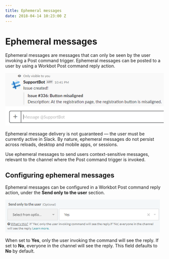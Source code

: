```yaml
---
title: Ephemeral messages
date: 2018-04-14 10:23:00 Z
---
```


# Ephemeral messages

Ephemeral messages are messages that can only be seen by the user invoking a Post command trigger. Ephemeral messages can be posted to a user by using a Workbot Post command reply action.

![Ephemeral message](/assets/images/workbot/workbot-ephemeral-messages/ephemeral-message-1.png)

Ephemeral message delivery is not guaranteed — the user must be currently active in Slack. By nature, ephemeral messages do not persist across reloads, desktop and mobile apps, or sessions.

Use ephemeral messages to send users context-sensitive messages, relevant to the channel where the Post command trigger is invoked.

## Configuring ephemeral messages

Ephemeral messages can be configured in a Workbot Post command reply action, under the **Send only to the user** section.

![Send only to the user](/assets/images/workbot/workbot-ephemeral-messages/send-only-to-the-user-1.png)

When set to **Yes**, only the user invoking the command will see the reply. If set to **No**, everyone in the channel will see the reply. This field defaults to **No** by default.
